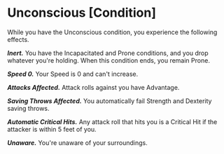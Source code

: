 # Unconscious [Condition]

While you have the Unconscious condition, you experience the following effects.

**_Inert._** You have the Incapacitated and Prone conditions, and you drop whatever you're holding. When this condition ends, you remain Prone.

**_Speed 0._** Your Speed is 0 and can't increase.

**_Attacks Affected._** Attack rolls against you have Advantage.

**_Saving Throws Affected._** You automatically fail Strength and Dexterity saving throws.

**_Automatic Critical Hits._** Any attack roll that hits you is a Critical Hit if the attacker is within 5 feet of you.

**_Unaware._** You're unaware of your surroundings.